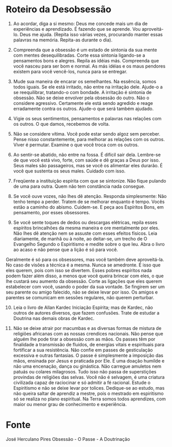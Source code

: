 # Roteiro da Desobsessão

1. Ao acordar, diga a si mesmo: Deus me concede mais um dia de experiências e aprendizado. É fazendo que se aprende. Vou aproveitá-lo. Deus me ajuda. (Repita isso várias vezes, procurando manter essas palavras na memória. Repita-as durante o dia).

2. Compreenda que a obsessão é um estado de sintonia da sua mente com mentes desequilibradas. Corte essa sintonia ligando-se a pensamentos bons e alegres. Repila as idéias más. Compreenda que você nasceu para ser bom e normal. As más idéias e os maus pendores existem para você vencê-los, nunca para se entregar.

3. Mude sua maneira de encarar os semelhantes. Na essência, somos todos iguais. Se ele está irritado, não entre na irritação dele. Ajude-o a se reequilibrar, tratando-o com bondade. A irritação é sintonia de obsessão. Não se deixe envolver pela obsessão do outro. Não o considere agressivo. Certamente ele está sendo agredido e reage erradamente contra os outros. Ajude-o que será também ajudado.

4. Vigie os seus sentimentos, pensamentos e palavras nas relações com os outros. O que damos, recebemos de volta.

5. Não se considere vítima. Você pode estar sendo algoz sem perceber. Pense nisso constantemente, para melhorar as relações com os outros. Viver é permutar. Examine o que você troca com os outros.

6. Ao sentir-se abatido, não entre na fossa. É difícil sair dela. Lembre-se de que você está vivo, forte, com saúde e dê graças a Deus por isso. Seus males são passageiros, mas se você os alimentar eles durarão. É você que sustenta os seus males. Cuidado com isso.

7. Freqüente a instituição espírita com que se sintonize. Não fique pulando de uma para outra. Quem não tem constância nada consegue.

8. Se você ouve vozes, não lhes dê atenção. Responda simplesmente: Não tenho tempo a perder. Tratem de se melhorar enquanto é tempo. Vocês estão a caminho do abismo. Cuidem-se. E peça aos Espíritos Bons, em pensamento, por esses obsessores.

9. Se você sente toques de dedos ou descargas elétricas, repila esses espíritos brincalhões da mesma maneira e ore mentalmente por eles. Não lhes dê atenção nem se assuste com esses efeitos físicos. Leia diariamente, de manhã ou à noite, ao deitar-se, um trecho de O Evangelho Segundo o Espiritismo e medite sobre o que leu. Abra o livro ao acaso e não pense que a lição é só para você. 

Geralmente é só para os obsessores, mas você também deve aproveitá-la. No caso de visões a técnica é a mesma. Nunca se amedronte. É isso que eles querem, pois com isso se divertem. Esses pobres espíritos nada podem fazer além disso, a menos que você queira brincar com eles, o que lhe custará seu aumento da obsessão. Corte as ligações que eles querem estabelecer com você, usando o poder da sua vontade. Se fingirem ser um seu parente ou amigo falecido, não se deixe levar por isso. Os amigos e parentes se comunicam em sessões regulares, não querem perturbar.

10. Leia o livro de Allan Kardec Iniciação Espírita; mas de Kardec, não outros de autores diversos, que fazem confusões. Trate de estudar a Doutrina nas demais obras de Kardec.

11. Não se deixe atrair por macumbas e as diversas formas de mistura de religiões africanas com as nossas crendices nacionais. Não pense que alguém lhe pode tirar a obsessão com as mãos. Os passes têm por finalidade a transmissão de fluidos, de energias vitais e espirituais para fortificar a sua resistência. Não confie em passes de gesticulação excessiva e outras fantasias. O passe é simplesmente a imposição das mãos, ensinada por Jesus e praticada por Ele. É uma doação humilde e não uma encenação, dança ou ginástica. Não carregue amuletos nem patuás ou colares milagrosos. Tudo isso não passa de superstições provindas de religiões das selvas. Você não é selvagem, é uma criatura civilizada capaz de raciocinar e só admitir a fé racional. Estude o Espiritismo e não se deixe levar por tolices. Dedique-se ao estudo, mas não queira saltar de aprendiz a mestre, pois o mestrado em espiritismo só se realiza no plano espiritual. Na Terra somos todos aprendizes, com maior ou menor grau de conhecimento e experiência.

# Fonte
José Herculano Pires 
Obsessão - O Passe - A Doutrinação
